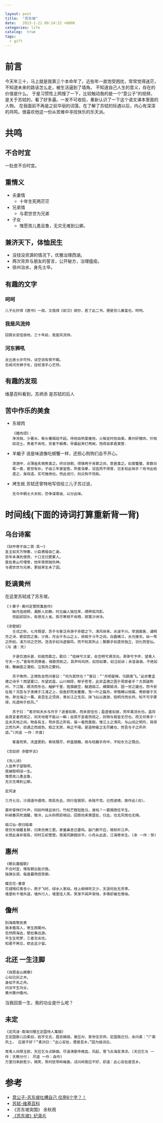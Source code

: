 ```yaml
---

layout: post
title:  "苏东坡"
date:   2023-1-21 09:24:32 +0800
categories: life
catalog:  true
tags:
  - gift
---
```


# 前言
今天年三十，马上就是我第三个本命年了。近些年一直饱受困扰，常常觉得迷茫，不知道未来的路该怎么走，被生活逼到了墙角。
不知道自己人生的意义，存在的价值是什么。
于是习惯性上网搜了一下，比较触动我的是一个“意公子”的视频，是关于苏轼的，看了好多遍。一发不可收拾，重新认识了一下这个语文课本里面的人物。
在我面前不再是之前华丽的词藻，在了解了苏轼的际遇以后，内心有深深的共鸣，很喜欢他这一份从苦难中寻找快乐的乐天派。
# 共鸣
## 不合时宜
  一肚皮不合时宜。
  
## 重情义
* 夫妻情
  * 十年生死两茫茫
* 兄弟情
  * 与君世世为兄弟
* 子女
  * 惟愿孩儿愚且鲁，无灾无难到公卿。
## 兼济天下，体恤民生
* 没钱没资源的情况下，优雅治理西湖。
* 两次背弃与朋友的誓言，公开秘方，治理瘟疫。
* 徐州治水，身先士卒。

## 有趣的文字 
### 呵呵
~~~
儿子比抄得《唐书》一部，又借得《前汉》欲抄，若了此二书，便是穷儿暴富也，呵呵。
~~~
### 我是风流帅
~~~
回首长安佳丽地，三十年前，我是风流帅。
~~~
### 河东狮吼
~~~
龙丘居士亦可怜，谈空说有夜不眠。
忽闻河东狮子吼，拄杖落手心茫然。
~~~

## 有趣的发现
维基百科看到，苏炳添 是苏轼的后人


## 苦中作乐的美食
* 东坡肉
    ~~~
    《猪肉颂》：
    净洗铛，少著水，柴头罨烟焰不起。待他自熟莫催他，火候足时他自美。黄州好猪肉，价贱如泥土。贵者不肯吃，贫者不解煮。早晨起来打两碗，饱得自家君莫管.
    ~~~
* 羊蝎子
  说是味道像吃螃蟹一样，还担心狗狗们会不开心。
  ~~~
  渍酒中，点薄盐炙微焦食之。终日抉剔，得铢两于肯綮之间，意甚喜之。如食蟹螯，率数日辄一食，甚觉有补。子由三年食堂庖，所食刍豢，没齿而不得骨，岂复知此味乎？戏书此纸遗之，虽戏语，实可施用也。然此说行，则众狗不悦矣。
  ~~~
* 烤生蚝
  苏轼还曾特地写信给三儿子苏过说，
  ~~~
  无令中朝士大夫知，恐争谋南徙，以分此味。
  ~~~


# 时间线(下面的诗词打算重新背一背)

## 乌台诗案
~~~
《狱中寄子由二首·其一》
圣主如天万物春，小臣愚暗自亡身。
百年未满先偿债，十口无归更累人。
是处青山可埋骨，他年夜雨独伤神。
与君世世为兄弟，更结来生未了因。
~~~
## 贬谪黄州
在这里苏轼成了苏东坡。

~~~
《卜算子·黄州定慧院寓居作》
　　缺月挂疏桐，漏断人初静。时见幽人独往来，缥缈孤鸿影。
　　惊起却回头，有恨无人省。拣尽寒枝不肯栖，寂寞沙洲冷。
~~~

~~~
《赤壁赋》
　　壬戌之秋，七月既望，苏子与客泛舟游于赤壁之下。清风徐来，水波不兴。举酒属客，诵明月之诗，歌窈窕之章。少焉，月出于东山之上，徘徊于斗牛之间。白露横江，水光接天。纵一苇之所如，凌万顷之茫然。浩浩乎如冯虚御风，而不知其所止；飘飘乎如遗世独立，羽化而登仙。(冯 通：凭)

　　于是饮酒乐甚，扣舷而歌之。歌曰：“桂棹兮兰桨，击空明兮溯流光。渺渺兮予怀，望美人兮天一方。”客有吹洞箫者，倚歌而和之。其声呜呜然，如怨如慕，如泣如诉；余音袅袅，不绝如缕。舞幽壑之潜蛟，泣孤舟之嫠妇。

　　苏子愀然，正襟危坐而问客曰：“何为其然也？”客曰：“‘月明星稀，乌鹊南飞。’此非曹孟德之诗乎？西望夏口，东望武昌，山川相缪，郁乎苍苍，此非孟德之困于周郎者乎？方其破荆州，下江陵，顺流而东也，舳舻千里，旌旗蔽空，酾酒临江，横槊赋诗，固一世之雄也，而今安在哉？况吾与子渔樵于江渚之上，侣鱼虾而友麋鹿，驾一叶之扁舟，举匏樽以相属。寄蜉蝣于天地，渺沧海之一粟。哀吾生之须臾，羡长江之无穷。挟飞仙以遨游，抱明月而长终。知不可乎骤得，托遗响于悲风。”

　　苏子曰：“客亦知夫水与月乎？逝者如斯，而未尝往也；盈虚者如彼，而卒莫消长也。盖将自其变者而观之，则天地曾不能以一瞬；自其不变者而观之，则物与我皆无尽也，而又何羡乎！且夫天地之间，物各有主，苟非吾之所有，虽一毫而莫取。惟江上之清风，与山间之明月，耳得之而为声，目遇之而成色，取之无禁，用之不竭。是造物者之无尽藏也，而吾与子之所共适。”(共适 一作：共食)

　　客喜而笑，洗盏更酌。肴核既尽，杯盘狼籍。相与枕藉乎舟中，不知东方之既白。
~~~

~~~
《念奴娇 赤壁怀古》
~~~

~~~
《洗儿诗》
人皆养子望聪明，
我被聪明误一生。
惟愿孩儿愚且鲁，
无灾无难到公卿。
~~~

~~~
定风波

三月七日，沙湖道中遇雨，雨具先去，同行皆狼狈，余独不觉。已而遂晴，故作此(词)。

莫听穿林打叶声，何妨吟啸且徐行。竹杖芒鞋轻胜马，谁怕？一蓑烟雨任平生。
料峭春风吹酒醒，微冷，山头斜照却相迎。回首向来萧瑟处，归去，也无风雨也无晴。
~~~

~~~
临江仙·夜归临皋
夜饮东坡醒复醉，归来仿佛三更。家童鼻息已雷鸣。敲门都不应，倚杖听江声。
长恨此身非我有，何时忘却营营。夜阑风静縠纹平。小舟从此逝，江海寄余生。(余 一作：馀)
~~~


## 惠州
~~~
《朝云墓楹联》
不合时宜，惟有朝云能识我。
独弹古调，每逢暮雨倍思卿。
~~~

~~~
蝶恋花·春景
花褪残红青杏小，燕子飞时，绿水人家绕。枝上柳绵吹又少，天涯何处无芳草。
墙里秋千墙外道，墙外行人，墙里佳人笑。笑渐不闻声渐悄，多情却被无情恼。
~~~
## 儋州
~~~
别海南黎民表
我本儋耳人，寄生西蜀州。
忽然跨海去，譬如事远游。
平生生死梦，三者无劣优。
知君不再见，欲去且少留。
~~~
## 北还 一生注脚
~~~
《自题金山画像》
心似已灰之木，
身如不系之舟。
问汝平生功业，
黄州惠州儋州。
~~~
当我回首一生，我的功业是什么呢？

## 未定
~~~
《定风波·南海归赠王定国侍人寓娘》
王定国歌儿曰柔奴，姓宇文氏，眉目娟丽，善应对，家世住京师。定国南迁归，余问柔：“广南风土， 应是不好？”柔对曰：“此心安处，便是吾乡。”因为缀词云。

常羡人间琢玉郎，天应乞与点酥娘。尽道清歌传皓齿，风起，雪飞炎海变清凉。(天应乞与 一作：天教分付； 尽道 一作：自作)
万里归来颜愈少。微笑，笑时犹带岭梅香。试问岭南应不好，却道：此心安处是吾乡。
~~~

# 参考
* [意公子-苏东坡吐槽自己 仅用6个字？！
](!https://www.bilibili.com/video/BV1rN4y1c7ox/?spm_id_from=333.999.0.0&vd_source=fff14ac913ea9cdee56699d64abfd3ee)
* [苏轼-维基百科](!https://zh.wikipedia.org/wiki/%E8%8B%8F%E8%BD%BC) 
* 《苏东坡突围》 余秋雨
* [《苏东坡》纪录片](!https://www.bilibili.com/video/BV1a3411X7g5?p=1&vd_source=fff14ac913ea9cdee56699d64abfd3ee)

